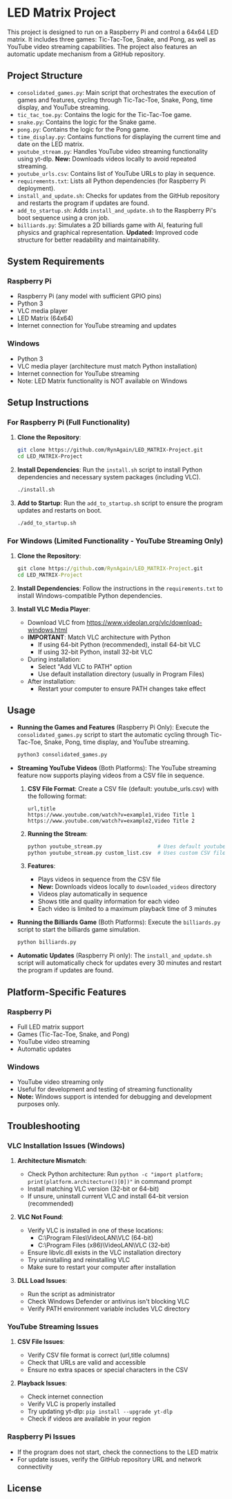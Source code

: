# LED Matrix Project

This project is designed to run on a Raspberry Pi and control a 64x64 LED matrix. It includes three games: Tic-Tac-Toe, Snake, and Pong, as well as YouTube video streaming capabilities. The project also features an automatic update mechanism from a GitHub repository.

## Project Structure

- `consolidated_games.py`: Main script that orchestrates the execution of games and features, cycling through Tic-Tac-Toe, Snake, Pong, time display, and YouTube streaming.
- `tic_tac_toe.py`: Contains the logic for the Tic-Tac-Toe game.
- `snake.py`: Contains the logic for the Snake game.
- `pong.py`: Contains the logic for the Pong game.
- `time_display.py`: Contains functions for displaying the current time and date on the LED matrix.
- `youtube_stream.py`: Handles YouTube video streaming functionality using yt-dlp. **New:** Downloads videos locally to avoid repeated streaming.
- `youtube_urls.csv`: Contains list of YouTube URLs to play in sequence.
- `requirements.txt`: Lists all Python dependencies (for Raspberry Pi deployment).
- `install_and_update.sh`: Checks for updates from the GitHub repository and restarts the program if updates are found.
- `add_to_startup.sh`: Adds `install_and_update.sh` to the Raspberry Pi's boot sequence using a cron job.
- `billiards.py`: Simulates a 2D billiards game with AI, featuring full physics and graphical representation. **Updated:** Improved code structure for better readability and maintainability.

## System Requirements

### Raspberry Pi
- Raspberry Pi (any model with sufficient GPIO pins)
- Python 3
- VLC media player
- LED Matrix (64x64)
- Internet connection for YouTube streaming and updates

### Windows
- Python 3
- VLC media player (architecture must match Python installation)
- Internet connection for YouTube streaming
- Note: LED Matrix functionality is NOT available on Windows

## Setup Instructions

### For Raspberry Pi (Full Functionality)

1. **Clone the Repository**:
   ```bash
   git clone https://github.com/RynAgain/LED_MATRIX-Project.git
   cd LED_MATRIX-Project
   ```

2. **Install Dependencies**:
   Run the `install.sh` script to install Python dependencies and necessary system packages (including VLC).
   ```bash
   ./install.sh
   ```

3. **Add to Startup**:
   Run the `add_to_startup.sh` script to ensure the program updates and restarts on boot.
   ```bash
   ./add_to_startup.sh
   ```

### For Windows (Limited Functionality - YouTube Streaming Only)

1. **Clone the Repository**:
   ```cmd
   git clone https://github.com/RynAgain/LED_MATRIX-Project.git
   cd LED_MATRIX-Project
   ```

2. **Install Dependencies**:
   Follow the instructions in the `requirements.txt` to install Windows-compatible Python dependencies.

3. **Install VLC Media Player**:
   - Download VLC from https://www.videolan.org/vlc/download-windows.html
   - **IMPORTANT**: Match VLC architecture with Python
     - If using 64-bit Python (recommended), install 64-bit VLC
     - If using 32-bit Python, install 32-bit VLC
   - During installation:
     - Select "Add VLC to PATH" option
     - Use default installation directory (usually in Program Files)
   - After installation:
     - Restart your computer to ensure PATH changes take effect

## Usage

- **Running the Games and Features** (Raspberry Pi Only):
  Execute the `consolidated_games.py` script to start the automatic cycling through Tic-Tac-Toe, Snake, Pong, time display, and YouTube streaming.
  ```bash
  python3 consolidated_games.py
  ```

- **Streaming YouTube Videos** (Both Platforms):
  The YouTube streaming feature now supports playing videos from a CSV file in sequence.

  1. **CSV File Format**:
     Create a CSV file (default: youtube_urls.csv) with the following format:
     ```csv
     url,title
     https://www.youtube.com/watch?v=example1,Video Title 1
     https://www.youtube.com/watch?v=example2,Video Title 2
     ```

  2. **Running the Stream**:
     ```bash
     python youtube_stream.py                  # Uses default youtube_urls.csv
     python youtube_stream.py custom_list.csv  # Uses custom CSV file
     ```

  3. **Features**:
     - Plays videos in sequence from the CSV file
     - **New:** Downloads videos locally to `downloaded_videos` directory
     - Videos play automatically in sequence
     - Shows title and quality information for each video
     - Each video is limited to a maximum playback time of 3 minutes

- **Running the Billiards Game** (Both Platforms):
  Execute the `billiards.py` script to start the billiards game simulation.
  ```bash
  python billiards.py
  ```

- **Automatic Updates** (Raspberry Pi only):
  The `install_and_update.sh` script will automatically check for updates every 30 minutes and restart the program if updates are found.

## Platform-Specific Features

### Raspberry Pi
- Full LED matrix support
- Games (Tic-Tac-Toe, Snake, and Pong)
- YouTube video streaming
- Automatic updates

### Windows
- YouTube video streaming only
- Useful for development and testing of streaming functionality
- **Note:** Windows support is intended for debugging and development purposes only.

## Troubleshooting

### VLC Installation Issues (Windows)
1. **Architecture Mismatch**:
   - Check Python architecture: Run `python -c "import platform; print(platform.architecture()[0])"` in command prompt
   - Install matching VLC version (32-bit or 64-bit)
   - If unsure, uninstall current VLC and install 64-bit version (recommended)

2. **VLC Not Found**:
   - Verify VLC is installed in one of these locations:
     - C:\Program Files\VideoLAN\VLC (64-bit)
     - C:\Program Files (x86)\VideoLAN\VLC (32-bit)
   - Ensure libvlc.dll exists in the VLC installation directory
   - Try uninstalling and reinstalling VLC
   - Make sure to restart your computer after installation

3. **DLL Load Issues**:
   - Run the script as administrator
   - Check Windows Defender or antivirus isn't blocking VLC
   - Verify PATH environment variable includes VLC directory

### YouTube Streaming Issues
1. **CSV File Issues**:
   - Verify CSV file format is correct (url,title columns)
   - Check that URLs are valid and accessible
   - Ensure no extra spaces or special characters in the CSV

2. **Playback Issues**:
   - Check internet connection
   - Verify VLC is properly installed
   - Try updating yt-dlp: `pip install --upgrade yt-dlp`
   - Check if videos are available in your region

### Raspberry Pi Issues
- If the program does not start, check the connections to the LED matrix
- For update issues, verify the GitHub repository URL and network connectivity

## License
